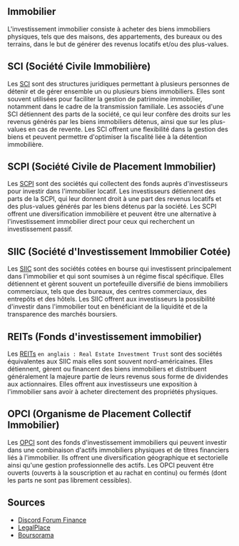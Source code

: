 ## Immobilier
L'investissement immobilier consiste à acheter des biens immobiliers physiques, tels que des maisons, des appartements, des bureaux ou des terrains, dans le but de générer des revenus locatifs et/ou des plus-values.

## SCI (Société Civile Immobilière)

Les [SCI](https://www.legalplace.fr/guides/sci-societe-civile-immobiliere) sont des structures juridiques permettant à plusieurs personnes de détenir et de gérer ensemble un ou plusieurs biens immobiliers. Elles sont souvent utilisées pour faciliter la gestion de patrimoine immobilier, notamment dans le cadre de la transmission familiale. Les associés d'une SCI détiennent des parts de la société, ce qui leur confère des droits sur les revenus générés par les biens immobiliers détenus, ainsi que sur les plus-values en cas de revente. Les SCI offrent une flexibilité dans la gestion des biens et peuvent permettre d'optimiser la fiscalité liée à la détention immobilière.

## SCPI (Société Civile de Placement Immobilier)
Les [SCPI](https://www.legalplace.fr/guides/societe-civile-placement-immobilier) sont des sociétés qui collectent des fonds auprès d'investisseurs pour investir dans l'immobilier locatif. Les investisseurs détiennent des parts de la SCPI, qui leur donnent droit à une part des revenus locatifs et des plus-values générés par les biens détenus par la société. Les SCPI offrent une diversification immobilière et peuvent être une alternative à l'investissement immobilier direct pour ceux qui recherchent un investissement passif.

## SIIC (Société d'Investissement Immobilier Cotée)
Les [SIIC](https://www.boursorama.com/patrimoine/actualites/qu-est-ce-qu-une-siic-societe-d-investissement-immobilier-cotee-63671704408df8dc51df33df38e91beb) sont des sociétés cotées en bourse qui investissent principalement dans l'immobilier et qui sont soumises à un régime fiscal spécifique. Elles détiennent et gèrent souvent un portefeuille diversifié de biens immobiliers commerciaux, tels que des bureaux, des centres commerciaux, des entrepôts et des hôtels. 
Les SIIC offrent aux investisseurs la possibilité d'investir dans l'immobilier tout en bénéficiant de la liquidité et de la transparence des marchés boursiers.

##  REITs (Fonds d'investissement immobilier)
Les [REITs](https://en.wikipedia.org/wiki/Real_estate_investment_trust) `en anglais : Real Estate Investment Trust` sont des sociétés équivalentes aux SIIC mais elles sont souvent nord-américaines. Elles détiennent, gèrent ou financent des biens immobiliers et distribuent généralement la majeure partie de leurs revenus sous forme de dividendes aux actionnaires. Elles offrent aux investisseurs une exposition à l'immobilier sans avoir à acheter directement des propriétés physiques.

## OPCI (Organisme de Placement Collectif Immobilier)
Les [OPCI](https://web.archive.org/web/20241119125725/https://www.capital.fr/votre-argent/opci-1336776) sont des fonds d'investissement immobiliers qui peuvent investir dans une combinaison d'actifs immobiliers physiques et de titres financiers liés à l'immobilier. Ils offrent une diversification géographique et sectorielle ainsi qu'une gestion professionnelle des actifs. Les OPCI peuvent être ouverts (ouverts à la souscription et au rachat en continu) ou fermés (dont les parts ne sont pas librement cessibles).

## Sources
- [Discord Forum Finance](https://discord.com/channels/1126096452314218536/1218565626248036543)
- [LegalPlace](https://www.legalplace.fr)
- [Boursorama](https://www.boursorama.com/patrimoine)
